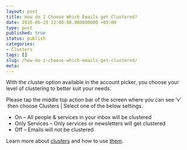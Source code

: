 ```yaml
---
layout: post
title: How do I Choose Which Emails get Clustered?
date: 2016-06-29 12:00:08.000000000 +03:00
type: post
published: true
status: publish
categories:
- Clusters
tags: []
slug: /how-do-i-choose-which-emails-get-clustered/
meta:
---
```


With the cluster option available in the account picker, you choose your level of clustering to better suit your needs.

Please tap the middle top action bar of the screen where you can see ‘v’  then choose Clusters \| Select one of the below settings.

* On – All people &amp; services in your inbox will be clustered
* Only Services – Only services or newsletters will get clustered
* Off – Emails will not be clustered

Learn more about [clusters](/what-are-clusters/) and how to use [them](/what-are-clusters/).